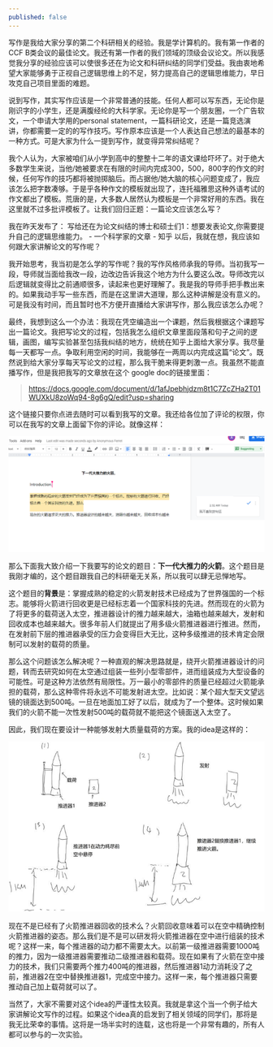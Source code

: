 ```yaml
---
published: false
---
```

写作是我给大家分享的第二个科研相关的经验。我是学计算机的。我有第一作者的CCF B类会议的最佳论文。我还有第一作者的我们领域的顶级会议论文。所以我感觉我分享的经验应该可以使很多还在为论文和科研纠结的同学们受益。我由衷地希望大家能够勇于正视自己逻辑思维上的不足，努力提高自己的逻辑思维能力，早日攻克自己项目里面的难题。

说到写作，其实写作应该是一个非常普通的技能。任何人都可以写东西，无论你是刚识字的小学生，还是满腹经纶的大科学家。无论你是写一个朋友圈，一个广告软文，一个申请大学用的personal statement，一篇科研论文，还是一篇竞选演讲，你都需要一定的的写作技巧。写作原本应该是一个人表达自己想法的最基本的一种方式。可是大家为什么一提到写作，就变得异常纠结呢？

我个人认为，大家被咱们从小学到高中的整整十二年的语文课给吓坏了。对于绝大多数学生来说，当他/她被要求在有限的时间内完成300，500，800字的作文的时候，任何写作的技巧都将被抛掷脑后。而占据他/她大脑的核心问题变成了，我应该怎么把字数凑够。于是乎各种作文的模板就出现了，连托福雅思这种外语考试的作文都出了模板。荒唐的是，大多数人居然认为模板是一个非常好用的东西。我在这里就不过多批评模板了。让我们回归正题：一篇论文应该怎么写？

我在昨天发布了： 写给还在为论文纠结的博士和硕士们1：想要发表论文,你需要提升自己的逻辑思维能力。 - 一个科学家的文章 - 知乎 以后，我就在想，我应该如何跟大家讲解论文的写作呢？

我开始思考，我当初是怎么学的写作呢？我的写作风格师承我的导师。当初我写一段，导师就当面给我改一段，边改边告诉我这个地方为什么要这么改。导师改完以后逻辑就变得比之前通顺很多，读起来也更好理解了。我是我的导师手把手教出来的。如果我动手写一些东西，而是在这里讲大道理，那么这种讲解是没有意义的。可是我没有时间，而且暂时也不方便开直播给大家讲写作，那么我应该怎么办呢？

最终，我想到这么一个办法：我现在凭空编造出一个课题，然后我根据这个课题写出一篇论文。我把写论文的过程，包括我怎么组织文章里面段落和句子之间的逻辑，画图，编写实验甚至包括我纠结的地方，统统在知乎上面给大家分享。我尽量每一天都写一点。争取利用空闲的时间，我能够在一两周以内完成这篇“论文”。既然说到给大家分享每天写论文的过程，那么我干脆来得更刺激一点。我虽然不能直播写作，但是我把我写的文章放在这个 google doc的链接里面：

> https://docs.google.com/document/d/1afJpebhjdzm8t1C7ZcZHa2T01WUXkU8zoWq94-8g6gQ/edit?usp=sharing

这个链接只要你点进去随时可以看到我写的文章。我还给各位加了评论的权限，你可以在我写的文章上面留下你的评论。就像这样：

![alt text](https://github.com/scientist-with-logic/scientist-with-logic.github.io/blob/master/images/1/1.1.png)

那么下面我大致介绍一下我要写的论文的题目：**下一代大推力的火箭**。这个题目是我刚才编的，这个题目跟我自己的科研毫无关系，所以我可以肆无忌惮地写。

这个题目的**背景**是：掌握成熟的稳定的火箭发射技术已经成为了世界强国的一个标志。能够将火箭进行回收更是已经标志着一个国家科技的先进。然而现在的火箭为了将更多的载荷送入太空，推进器设计的推力越来越大，油箱也越来越大，发射和回收成本也越来越大。很多年前人们就提出了用多级火箭推进器进行推进。然而，在发射前下层的推进器承受的压力会变得巨大无比，这种多级推进的技术肯定会限制可以发射的载荷的质量。

那么这个问题该怎么解决呢？一种直观的解决思路就是，绕开火箭推进器设计的问题，转而去研究如何在太空通过组装一些列小型零部件，进而组装成为大型设备的可能性。可是这种方法依然有局限性。万一最小的零部件的质量已经超过火箭能承担的载荷，那么这种零件将永远不可能发射进太空。比如说：某个超大型天文望远镜的镜面达到500吨。一旦在地面加工好了以后，就成为了一个整体。这时候如果我们的火箭不能一次性发射500吨的载荷就不能把这个镜面送入太空了。

因此，我们现在要设计一种能够发射大质量载荷的方案。我的idea是这样的：

![alt text](https://github.com/scientist-with-logic/scientist-with-logic.github.io/blob/master/images/1/1.2.jpg)

现在不是已经有了火箭推进器回收的技术么？火箭回收意味着可以在空中精确控制火箭推进器的姿态。那么我们是不是可以研发将火箭推进器在空中进行组装的技术呢？这样一来，每个推进器的动力都不需要太大。以前第一级推进器需要1000吨的推力，因为一级推进器需要推动二级推进器和载荷。现在如果有了火箭在空中接力的技术，我们只需要两个推力400吨的推进器，然后推进器1动力消耗没了之前，推进器2在空中替换推进器1，完成空中接力。这样一来，每个推进器只需要推动自己加上载荷就可以了。

当然了，大家不需要对这个idea的严谨性太较真。我就是拿这个当一个例子给大家讲解论文写作的过程。如果这个idea真的启发到了相关领域的同学们，那将是我无比荣幸的事情。这将是一场半实时的连载，这也将是一个非常有趣的，所有人都可以参与的一次实验。

